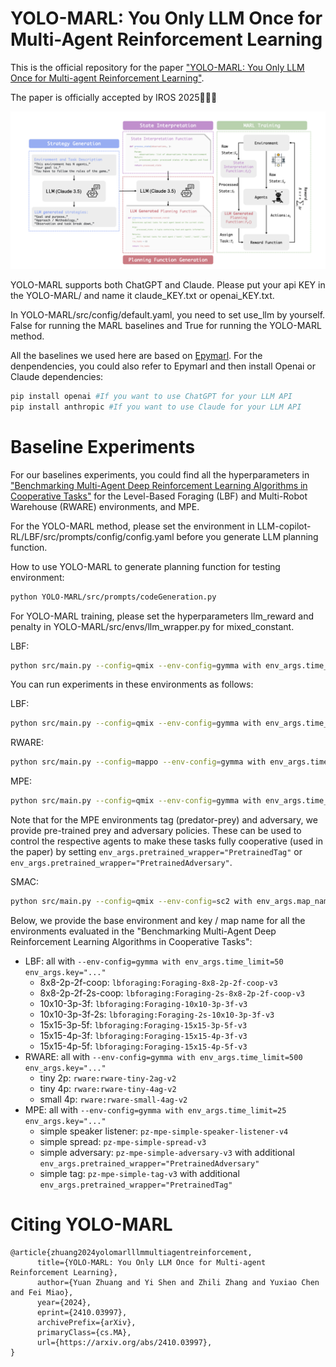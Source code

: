 # YOLO-MARL: You Only LLM Once for Multi-Agent Reinforcement Learning

This is the official repository for the paper ["YOLO-MARL: You Only LLM Once for Multi-agent Reinforcement Learning"](https://arxiv.org/abs/2410.03997).

The paper is officially accepted by IROS 2025🚀🚀🚀

![Framework Diagram](https://github.com/paulzyzy/YOLO-MARL/blob/master/framework.png)

YOLO-MARL supports both ChatGPT and Claude. Please put your api KEY in the YOLO-MARL/ and name it claude_KEY.txt or openai_KEY.txt.

In YOLO-MARL/src/config/default.yaml, you need to set use_llm by yourself. False for running the MARL baselines and True for running the YOLO-MARL method.

All the baselines we used here are based on [Epymarl](https://github.com/uoe-agents/epymarl). For the denpendencies, you could also refer to Epymarl and then install Openai or Claude dependencies:
```sh
pip install openai #If you want to use ChatGPT for your LLM API
pip install anthropic #If you want to use Claude for your LLM API
```

# Baseline Experiments

For our baselines experiments, you could find all the hyperparameters in ["Benchmarking Multi-Agent Deep Reinforcement Learning Algorithms in Cooperative Tasks"](https://arxiv.org/abs/2006.07869) for the Level-Based Foraging (LBF) and Multi-Robot Warehouse (RWARE) environments, and MPE. 

For the YOLO-MARL method, please set the environment in LLM-copilot-RL/LBF/src/prompts/config/config.yaml before you generate LLM planning function.

How to use YOLO-MARL to generate planning function for testing environment:
```sh
python YOLO-MARL/src/prompts/codeGeneration.py
```

For YOLO-MARL training, please set the hyperparameters llm_reward and penalty in YOLO-MARL/src/envs/llm_wrapper.py for mixed_constant.

LBF:
```sh
python src/main.py --config=qmix --env-config=gymma with env_args.time_limit=50 env_args.key="lbforaging:Foraging-8x8-2p-3f-v3"
```

You can run experiments in these environments as follows:

LBF:
```sh
python src/main.py --config=qmix --env-config=gymma with env_args.time_limit=50 env_args.key="lbforaging:Foraging-8x8-2p-3f-v3"
```

RWARE:
```sh
python src/main.py --config=mappo --env-config=gymma with env_args.time_limit=500 env_args.key="rware:rware-tiny-2ag-v2"
```

MPE:
```sh
python src/main.py --config=qmix --env-config=gymma with env_args.time_limit=25 env_args.key="pz-mpe-simple-spread-v3"
```
Note that for the MPE environments tag (predator-prey) and adversary, we provide pre-trained prey and adversary policies. These can be used to control the respective agents to make these tasks fully cooperative (used in the paper) by setting `env_args.pretrained_wrapper="PretrainedTag"` or `env_args.pretrained_wrapper="PretrainedAdversary"`.

SMAC:
```sh
python src/main.py --config=qmix --env-config=sc2 with env_args.map_name="3s5z"
```

Below, we provide the base environment and key / map name for all the environments evaluated in the "Benchmarking Multi-Agent Deep Reinforcement Learning Algorithms in Cooperative Tasks":

- LBF: all with `--env-config=gymma with env_args.time_limit=50 env_args.key="..."`
  - 8x8-2p-2f-coop: `lbforaging:Foraging-8x8-2p-2f-coop-v3`
  - 8x8-2p-2f-2s-coop: `lbforaging:Foraging-2s-8x8-2p-2f-coop-v3`
  - 10x10-3p-3f: `lbforaging:Foraging-10x10-3p-3f-v3`
  - 10x10-3p-3f-2s: `lbforaging:Foraging-2s-10x10-3p-3f-v3`
  - 15x15-3p-5f: `lbforaging:Foraging-15x15-3p-5f-v3`
  - 15x15-4p-3f: `lbforaging:Foraging-15x15-4p-3f-v3`
  - 15x15-4p-5f: `lbforaging:Foraging-15x15-4p-5f-v3`
- RWARE: all with `--env-config=gymma with env_args.time_limit=500 env_args.key="..."`
  - tiny 2p: `rware:rware-tiny-2ag-v2`
  - tiny 4p: `rware:rware-tiny-4ag-v2`
  - small 4p: `rware:rware-small-4ag-v2`
- MPE: all with `--env-config=gymma with env_args.time_limit=25 env_args.key="..."`
  - simple speaker listener: `pz-mpe-simple-speaker-listener-v4`
  - simple spread: `pz-mpe-simple-spread-v3`
  - simple adversary: `pz-mpe-simple-adversary-v3` with additional `env_args.pretrained_wrapper="PretrainedAdversary"`
  - simple tag: `pz-mpe-simple-tag-v3` with additional `env_args.pretrained_wrapper="PretrainedTag"`

# Citing YOLO-MARL
```
@article{zhuang2024yolomarlllmmultiagentreinforcement,
      title={YOLO-MARL: You Only LLM Once for Multi-agent Reinforcement Learning}, 
      author={Yuan Zhuang and Yi Shen and Zhili Zhang and Yuxiao Chen and Fei Miao},
      year={2024},
      eprint={2410.03997},
      archivePrefix={arXiv},
      primaryClass={cs.MA},
      url={https://arxiv.org/abs/2410.03997}, 
}
```
